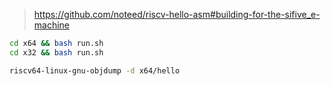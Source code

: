 > https://github.com/noteed/riscv-hello-asm#building-for-the-sifive_e-machine

```bash
cd x64 && bash run.sh
cd x32 && bash run.sh
```

```bash
riscv64-linux-gnu-objdump -d x64/hello
```


